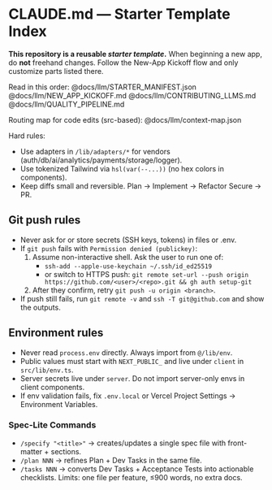# CLAUDE.md — Starter Template Index

**This repository is a reusable _starter template_.** When beginning a new app, do **not** freehand changes.
Follow the New-App Kickoff flow and only customize parts listed there.

Read in this order:
@docs/llm/STARTER_MANIFEST.json
@docs/llm/NEW_APP_KICKOFF.md
@docs/llm/CONTRIBUTING_LLMS.md
@docs/llm/QUALITY_PIPELINE.md

Routing map for code edits (src-based):
@docs/llm/context-map.json

Hard rules:

- Use adapters in `/lib/adapters/*` for vendors (auth/db/ai/analytics/payments/storage/logger).
- Use tokenized Tailwind via `hsl(var(--...))` (no hex colors in components).
- Keep diffs small and reversible. Plan → Implement → Refactor Secure → PR.

## Git push rules

- Never ask for or store secrets (SSH keys, tokens) in files or .env.
- If `git push` fails with `Permission denied (publickey)`:
  1. Assume non-interactive shell. Ask the user to run one of:
     - `ssh-add --apple-use-keychain ~/.ssh/id_ed25519`
     - or switch to HTTPS push: `git remote set-url --push origin https://github.com/<user>/<repo>.git && gh auth setup-git`
  2. After they confirm, retry `git push -u origin <branch>`.
- If push still fails, run `git remote -v` and `ssh -T git@github.com` and show the outputs.

## Environment rules

- Never read `process.env` directly. Always import from `@/lib/env`.
- Public values must start with `NEXT_PUBLIC_` and live under `client` in `src/lib/env.ts`.
- Server secrets live under `server`. Do not import server-only envs in client components.
- If env validation fails, fix `.env.local` or Vercel Project Settings → Environment Variables.

### Spec-Lite Commands

- `/specify "<title>"` → creates/updates a single spec file with front-matter + sections.
- `/plan NNN` → refines Plan + Dev Tasks in the same file.
- `/tasks NNN` → converts Dev Tasks + Acceptance Tests into actionable checklists.
  Limits: one file per feature, ≤900 words, no extra docs.
